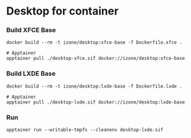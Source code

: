 Desktop for container
=====

### Build XFCE Base
```
docker build --rm -t izone/desktop:xfce-base -f Dockerfile.xfce .

# Apptainer
apptainer pull ./desktop-xfce.sif docker://izone/desktop:xfce-base
```

### Build LXDE Base
```
docker build --rm -t izone/desktop:lxde-base -f Dockerfile.lxde .

# Apptainer
apptainer pull ./desktop-lxde.sif docker://izone/desktop:lxde-base
```

### Run
```
apptainer run --writable-tmpfs --cleanenv desktop-lxde.sif
```
